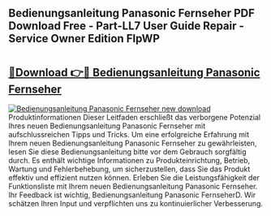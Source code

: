 ## Bedienungsanleitung Panasonic Fernseher PDF Download Free - Part-LL7 User Guide Repair - Service Owner Edition FIpWP

# <h2><a href="http://df4pv2.blite.top/?on=Bedienungsanleitung+Panasonic+Fernseher">🔗Download 👉🔴 Bedienungsanleitung Panasonic Fernseher</a></h2>

[![Bedienungsanleitung Panasonic Fernseher new download](https://i.imgur.com/lujVjoI.png)](http://df4pv2.blite.top/?on=Bedienungsanleitung+Panasonic+Fernseher)
Produktinformationen Dieser Leitfaden erschließt das verborgene Potenzial Ihres neuen Bedienungsanleitung Panasonic Fernseher mit aufschlussreichen Tipps und Tricks. Um eine erfolgreiche Erfahrung mit Ihrem neuen Bedienungsanleitung Panasonic Fernseher zu gewährleisten, lesen Sie diese Bedienungsanleitung bitte vor dem Gebrauch sorgfältig durch. Es enthält wichtige Informationen zu Produkteinrichtung, Betrieb, Wartung und Fehlerbehebung, um sicherzustellen, dass Sie das Produkt effektiv und effizient nutzen können. Erleben Sie die Leistungsfähigkeit der Funktionsliste mit Ihrem neuen Bedienungsanleitung Panasonic Fernseher. Ihr Feedback ist wichtig, Bedienungsanleitung Panasonic FernseherD. Wir schätzen Ihren Input und verpflichten uns zu kontinuierlicher Verbesserung.
